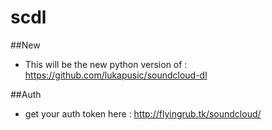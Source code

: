 scdl
====
##New
 * This will be the new python version of : https://github.com/lukapusic/soundcloud-dl

##Auth
 * get your auth token here : http://flyingrub.tk/soundcloud/
